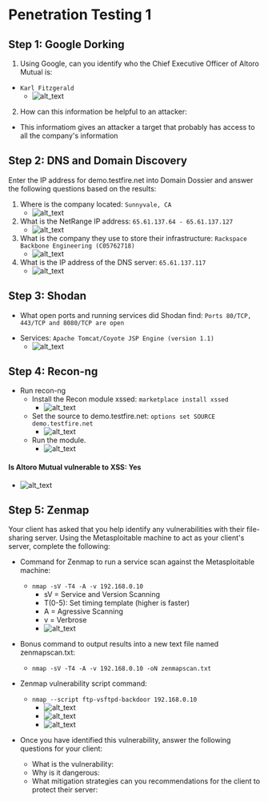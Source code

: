 # Penetration Testing 1

## Step 1: Google Dorking
1. Using Google, can you identify who the Chief Executive Officer of Altoro Mutual is:
* `Karl Fitzgerald`
  * ![alt_text](HW16/image1.png)
2. How can this information be helpful to an attacker:
* This informatiom gives an attacker a target that probably has access to all the company's information
## Step 2: DNS and Domain Discovery
Enter the IP address for demo.testfire.net into Domain Dossier and answer the following questions based on the results:
1. Where is the company located: `Sunnyvale, CA`
    * ![alt_text](HW16/image2.png)
2. What is the NetRange IP address: `65.61.137.64 - 65.61.137.127`
    * ![alt_text](HW16/image3.png)
3. What is the company they use to store their infrastructure: `Rackspace Backbone Engineering (C05762718)`
    * ![alt_text](HW16/image4.png)
4. What is the IP address of the DNS server: `65.61.137.117`
    * ![alt_text](HW16/image5.png)
## Step 3: Shodan
- What open ports and running services did Shodan find: `Ports 80/TCP, 443/TCP and 8080/TCP are open`
* Services: `Apache Tomcat/Coyote JSP Engine (version 1.1)`
  * ![alt_text](HW16/image6.png)
## Step 4: Recon-ng
- Run recon-ng
  - Install the Recon module xssed: `marketplace install xssed`
       * ![alt_text](HW16/image7.png)
  - Set the source to demo.testfire.net: `options set SOURCE demo.testfire.net`
      * ![alt_text](HW16/image8.png)
  - Run the module.
      * ![alt_text](HW16/image9.png)
#### Is Altoro Mutual vulnerable to XSS: Yes
   * ![alt_text](HW16/image10.png)

## Step 5: Zenmap
Your client has asked that you help identify any vulnerabilities with their file-sharing server. Using the Metasploitable machine to act as your client's server, complete the following:
- Command for Zenmap to run a service scan against the Metasploitable machine:
  - `nmap -sV -T4 -A -v 192.168.0.10` 
    - sV = Service and Version Scanning 
    - T(0-5): Set timing template (higher is faster) 
    - A = Agressive Scanning
    - v = Verbrose
    * ![alt_text](HW16/image11.png)
- Bonus command to output results into a new text file named zenmapscan.txt: 
  - `nmap -sV -T4 -A -v 192.168.0.10 -oN zenmapscan.txt`

- Zenmap vulnerability script command: 
  - `nmap --script ftp-vsftpd-backdoor 192.168.0.10`
    * ![alt_text](HW16/image12.png)
    * ![alt_text](HW16/image13.png)
    * ![alt_text](HW16/image14.png)

- Once you have identified this vulnerability, answer the following questions for your client:
  - What is the vulnerability:
  - Why is it dangerous:
  - What mitigation strategies can you recommendations for the client to protect their server:
